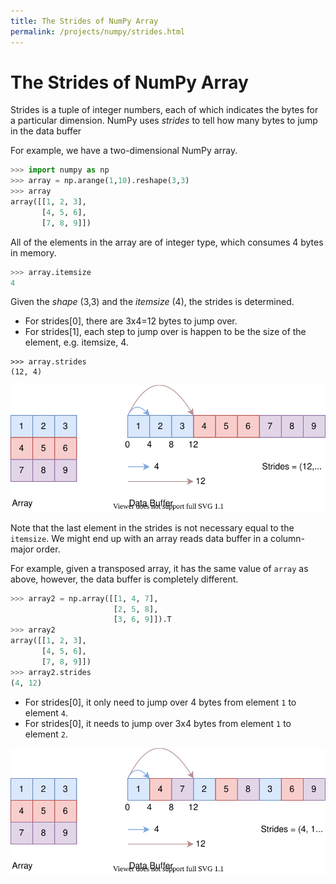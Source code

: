 ```yaml
---
title: The Strides of NumPy Array
permalink: /projects/numpy/strides.html
---
```


# The Strides of NumPy Array

Strides is a tuple of integer numbers, each of which indicates the bytes for a particular dimension. NumPy uses *strides* to tell how many bytes to jump in the data buffer 

For example, we have a two-dimensional NumPy array.

```python
>>> import numpy as np
>>> array = np.arange(1,10).reshape(3,3)
>>> array
array([[1, 2, 3],
       [4, 5, 6],
       [7, 8, 9]])
```

All of the elements in the array are of integer type, which consumes 4 bytes in memory.

```python
>>> array.itemsize
4
```

Given the *shape* (3,3) and the *itemsize* (4), the strides is determined.

* For strides[0], there are 3x4=12 bytes to jump over.
* For strides[1], each step to jump over is happen to be the size of the element, e.g. itemsize, 4.

```
>>> array.strides
(12, 4)
```

![](/static/images/NumPy-Strides.svg)

Note that the last element in the strides is not necessary equal to the `itemsize`.
We might end up with an array reads data buffer in a column-major order.

For example, given a transposed array, it has the same value of `array` as above, however, the data buffer is completely different.

```python
>>> array2 = np.array([[1, 4, 7],
                       [2, 5, 8],
                       [3, 6, 9]]).T
>>> array2
array([[1, 2, 3],
       [4, 5, 6],
       [7, 8, 9]])
>>> array2.strides
(4, 12)
```

* For strides[0], it only need to jump over 4 bytes from element `1` to element `4`.
* For strides[0], it needs to jump over 3x4 bytes from element `1` to element `2`.

![](/static/images/NumPy-Strides-Column-Major.svg)
